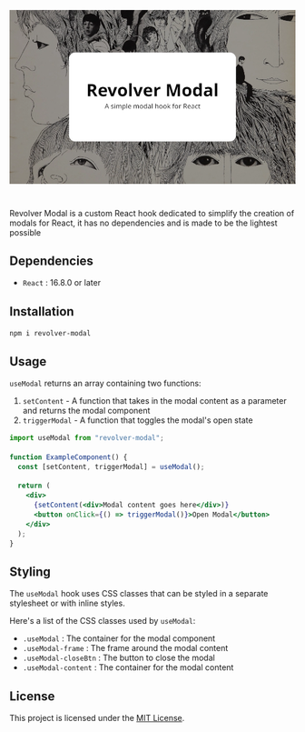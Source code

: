 ![Illustration](./Illustration.webp)

#

Revolver Modal is a custom React hook dedicated to simplify the creation of modals for React, it has no dependencies and is made to be the lightest possible

## Dependencies

- `React` : 16.8.0 or later

## Installation

```
npm i revolver-modal
```

## Usage

`useModal` returns an array containing two functions:

1. `setContent` - A function that takes in the modal content as a parameter and returns the modal component
2. `triggerModal` - A function that toggles the modal's open state

```jsx
import useModal from "revolver-modal";

function ExampleComponent() {
  const [setContent, triggerModal] = useModal();

  return (
    <div>
      {setContent(<div>Modal content goes here</div>)}
      <button onClick={() => triggerModal()}>Open Modal</button>
    </div>
  );
}
```

## Styling

The `useModal` hook uses CSS classes that can be styled in a separate stylesheet or with inline styles.

Here's a list of the CSS classes used by `useModal`:

- `.useModal` : The container for the modal component
- `.useModal-frame` : The frame around the modal content
- `.useModal-closeBtn` : The button to close the modal
- `.useModal-content` : The container for the modal content

## License

This project is licensed under the [MIT License](https://opensource.org/licenses/MIT).
